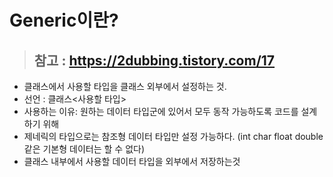# Generic이란?
>## 참고 : <https://2dubbing.tistory.com/17>

+ 클래스에서 사용할 타입을 클래스 외부에서 설정하는 것.
+ 선언 : 클래스<사용할 타입> 
+ 사용하는 이유: 원하는 데이터 타입군에 있어서 모두 동작 가능하도록 코드를 설계하기 위해
+ 제네릭의 타입으로는 참조형 데이터 타입만 설정 가능하다. (int char float double같은 기본형 데이터는 할 수 없다)
+ 클래스 내부에서 사용할 데이터 타입을 외부에서 저장하는것 
